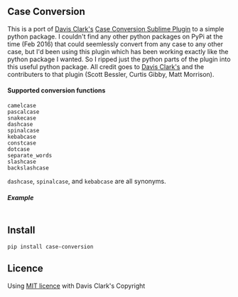 ## Case Conversion
This is a port of [Davis Clark's](https://github.com/jdc0589) [Case Conversion Sublime Plugin](https://github.com/jdc0589/CaseConversion) to a simple python package. I couldn't find any other python packages on PyPi at the time (Feb 2016) that could seemlessly convert from any case to any other case, but I'd been using this plugin which has been working exactly like the python package I wanted. So I ripped just the python parts of the plugin into this useful python package. All credit goes to [Davis Clark's](https://github.com/jdc0589) and the contributers to that plugin (Scott Bessler, Curtis Gibby, Matt Morrison).


#### Supported conversion functions
```
camelcase
pascalcase
snakecase
dashcase
spinalcase
kebabcase
constcase
dotcase
separate_words
slashcase
backslashcase
```

`dashcase`, `spinalcase`, and `kebabcase` are all synonyms.

##### Example

```python

```


## Install

```
pip install case-conversion
```

## Licence

Using [MIT licence](LICENSE.txt) with Davis Clark's Copyright
